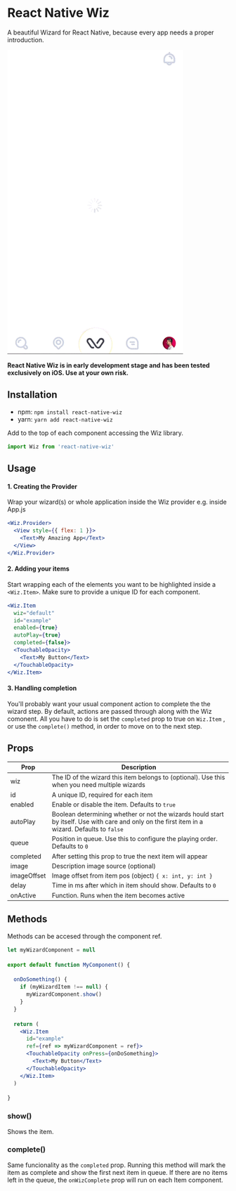 # React Native Wiz
A beautiful Wizard for React Native, because every app needs a proper introduction.

![React Native Wiz Preview](example/wiz.gif)

**React Native Wiz is in early development stage and has been tested exclusively on iOS. Use at your own risk.**
 
Installation
--- 
* npm: `npm install react-native-wiz`
* yarn: `yarn add react-native-wiz`

Add to the top of each component accessing the Wiz library.

```jsx
import Wiz from 'react-native-wiz'
```
 
Usage
---

#### 1. Creating the Provider
Wrap your wizard(s) or whole application inside the Wiz provider e.g. inside App.js
```jsx
<Wiz.Provider>
  <View style={{ flex: 1 }}>
    <Text>My Amazing App</Text>
  </View>
</Wiz.Provider>
```

#### 2. Adding your items
Start wrapping each of the elements you want to be highlighted inside a `<Wiz.Item>`. Make sure to provide a unique ID for each component.
```jsx
<Wiz.Item
  wiz="default"
  id="example"
  enabled={true}
  autoPlay={true}
  completed={false}>
  <TouchableOpacity>
    <Text>My Button</Text>
  </TouchableOpacity>
</Wiz.Item>
```

#### 3. Handling completion
You'll probably want your usual component action to complete the the wizard step. By default, actions are passed through along with the Wiz comonent. All you have to do is set the `completed` prop to true on `Wiz.Item` , or use the `complete()` method, in order to move on to the next step.

Props
---

| Prop          | Description   |
| ------------- | ------------- |
| wiz           | The ID of the wizard this item belongs to (optional). Use this when you need multiple wizards |
| id            | A unique ID, required for each item |
| enabled       | Enable or disable the item. Defaults to `true` |
| autoPlay      | Boolean determining whether or not the wizards hould start by itself. Use with care and only on the first item in a wizard. Defaults to `false` | 
| queue         | Position in queue. Use this to configure the playing order. Defaults to `0` |
| completed     | After setting this prop to true the next item will appear |
| image         | Description image source (optional) |
| imageOffset   | Image offset from item pos (object) `{ x: int, y: int }` |
| delay         | Time in ms after which in item should show. Defaults to `0` |
| onActive      | Function. Runs when the item becomes active |

Methods
---

Methods can be accesed through the component ref.

```jsx
let myWizardComponent = null

export default function MyComponent() {

  onDoSomething() {
    if (myWizardItem !== null) {
      myWizardComponent.show()
    }
  }

  return (
    <Wiz.Item  
      id="example"
      ref={ref => myWizardComponent = ref}>
      <TouchableOpacity onPress={onDoSomething}>
        <Text>My Button</Text>
      </TouchableOpacity>
    </Wiz.Item>
  )

}
```

### show()
Shows the item.

### complete()
Same funcionality as the `completed` prop. Running this method will mark the item as complete and show the first next item in queue. If there are no items left in the queue, the `onWizComplete` prop will run on each Item component.
